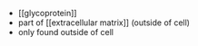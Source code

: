 - [[glycoprotein]]
- part of [[extracellular matrix]] (outside of cell)
- only found outside of cell